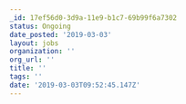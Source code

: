 ```yaml
---
_id: 17ef56d0-3d9a-11e9-b1c7-69b99f6a7302
status: Ongoing
date_posted: '2019-03-03'
layout: jobs
organization: ''
org_url: ''
title: ''
tags: ''
date: '2019-03-03T09:52:45.147Z'
---
```


